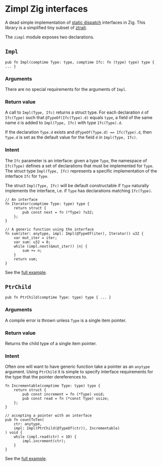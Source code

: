 # Zimpl Zig interfaces

A dead simple implementation of [static dispatch][2] interfaces in Zig.
This library is a simplified tiny subset of [ztrait][1].

The `zimpl` module exposes two declarations.

## `Impl`

```Zig
pub fn Impl(comptime Type: type, comptime Ifc: fn (type) type) type { ... }
```

### Arguments

There are no special requirements for the arguments of `Impl`.

### Return value

A call to `Impl(Type, Ifc)` returns a struct type.
For each declaration `d` of `Ifc(Type)` such that
`@TypeOf(Ifc(Type).d)` equals `type`, a field of the same name
`d` is added to `Impl(Type, Ifc)` with type `Ifc(Type).d`.

If the declaration `Type.d` exists and `@TypeOf(Type.d) == Ifc(Type).d`,
then `Type.d` is set as the default value for the field `d` in
`Impl(Type, Ifc)`.

### Intent

The `Ifc` parameter is an interface: given
a type `Type`, the namespace of `Ifc(Type)` defines a set of
declarations that must be implemented for `Type`.
The struct type `Impl(Type, Ifc)` represents a specific
implementation of the interface `Ifc` for `Type`.

The struct `Impl(Type, Ifc)` will be
default constructable if `Type` naturally implements the
interface, i.e. if `Type` has declarations matching
`Ifc(Type)`.

```Zig
// An interface
fn Iterator(comptime Type: type) type {
    return struct {
        pub const next = fn (*Type) ?u32;
    };
}

// A generic function using the interface
fn sum(iter: anytype, impl: Impl(@TypeOf(iter), Iterator)) u32 {
    var mut_iter = iter;
    var sum: u32 = 0;
    while (impl.next(&mut_iter)) |n| {
        sum += n;
    }
    return sum;
}
```

See the [full example][4].

## `PtrChild`

```Zig
pub fn PtrChild(comptime Type: type) type { ... }
```

### Arguments

A compile error is thrown unless `Type` is a single item pointer.

### Return value

Returns the child type of a single item pointer.

### Intent

Often one will want to have generic function take a pointer as an `anytype`
argument. Using
`PtrChild` it is simple to specify interface requirements
for the type that the pointer dereferences to.

```Zig
fn Incrementable(comptime Type: type) type {
    return struct {
        pub const increment = fn (*Type) void;
        pub const read = fn (*const Type) usize;
    };
}

// accepting a pointer with an interface
pub fn countToTen(
    ctr: anytype,
    impl: Impl(PtrChild(@TypeOf(ctr)), Incrementable)
) void {
    while (impl.read(ctr) < 10) {
        impl.increment(ctr);
    }
}
```
See the [full example][3].

[1]: https://github.com/permutationlock/ztrait
[2]: https://en.wikipedia.org/wiki/Static_dispatch
[3]: https://github.com/permutationlock/zimpl/blob/main/exampls/count.zig
[4]: https://github.com/permutationlock/zimpl/blob/main/exampls/iterator.zig
